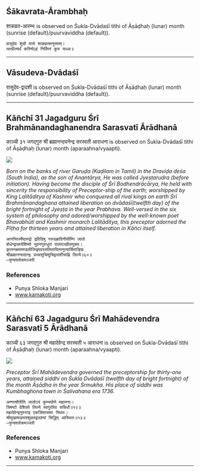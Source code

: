 ## Śākavrata-Ārambhaḥ
शाकव्रत-आरम्भः is observed on Śukla-Dvādaśī tithi of Āṣāḍhaḥ (lunar) month (sunrise (default)/puurvaviddha (default)).



```
वासुदेव शुचौ मासे शाकव्रतमनुत्तमम्।
त्वत्प्रीत्यर्थं करिष्येऽहं निर्विघ्नं कुरु माधव॥
```

---
## Vāsudeva-Dvādaśī
वासुदेव-द्वादशी is observed on Śukla-Dvādaśī tithi of Āṣāḍhaḥ (lunar) month (sunrise (default)/puurvaviddha (default)).



---
## Kāñchī 31 Jagadguru Śrī Brahmānandaghanendra Sarasvatī Ārādhanā
काञ्ची ३१ जगद्गुरु श्री ब्रह्मानन्दघनेन्द्र सरस्वती आराधना is observed on Śukla-Dvādaśī tithi of Āṣāḍhaḥ (lunar) month (aparaahna/vyaapti).

![](https://github.com/sanskrit-coders/adyatithi/blob/master/images/kanchi-jagadgurus/jagadguru-31.jpg)

_Born on the banks of river Garuḍa (Kaḍilam in Tamil) in the Draviḍa deśa (South India), as the son of Anantārya, He was called Jyeṣṭarudra (before initiation). Having become the disciple of Śrī Bodhendrācārya, He held with sincerity the responsibility of Preceptor-ship of the earth; worshipped by King Lalitāditya of Kashmir who conquered all rival kings on earth Śrī Brahmānandaghana attained liberation on dvādaśī(twelfth day) of the bright fortnight of Jyeṣṭa in the year Prabhava. Well-versed in the six system of philosophy and adored/worshipped by the well-known poet Bhavabhūti and Kashmir monarch Lalitāditya, this preceptor adorned the Pīṭha for thirteen years and attained liberation in Kāñci itself._

```
आनन्तिर्ज्येष्ठरुद्रो द्रविडिषु गरुडह्रादिनीसीम्नि जातो
बोधेन्द्राचार्यशिष्यो भुवनगुरुधुरां पालयञ्छीलयुक्तः।
कृत्स्नक्ष्मामण्डलीजिन्नृपवरललितादित्यनुत्यार्चिताङ्घ्रिः
श्रीब्रह्मानन्दसान्द्रः प्रभवशुचिशुचिद्वादशीयाह्नि लिल्ये॥६०॥
—पुण्यश्लोकमञ्जरी
```
### References
* Punya Shloka Manjari
* www.kamakoti.org


---
## Kāñchī 63 Jagadguru Śrī Mahādevendra Sarasvatī 5 Ārādhanā
काञ्ची ६३ जगद्गुरु श्री महादेवेन्द्र सरस्वती ५ आराधना is observed on Śukla-Dvādaśī tithi of Āṣāḍhaḥ (lunar) month (aparaahna/vyaapti).

![](https://github.com/sanskrit-coders/adyatithi/blob/master/images/kanchi-jagadgurus/jagadguru-63.jpg)

_Preceptor Śrī Mahādevendra governed the preceptorship for thirty-one years, attained siddhi on Śukla Dvādaśī (twelfth day of bright fortnight) of the month Āṣāḍha in the year Śrmukha. His place of siddhi was Kumbhaghona town in Śalivahana era 1736._

```
अण्णाश्रौतीति जातोऽयं कुम्भघोणे महामनाः।
त्रिषष्टो देशिको लिल्ये स्वगुरोरेव सन्निधौ॥१२॥
महादेवेन्द्रगुरुराड् एकत्रिंशत्समाः स्थितः।
श्रीमुखाषाढमाश्शुक्लद्वादश्यां सिद्धिम् आस्थितः॥१३॥
—पुण्यश्लोकमञ्जरी
```
### References
* Punya Shloka Manjari
* www.kamakoti.org


---
